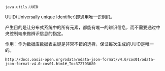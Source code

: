 `java.utils.UUID`

UUID(Universally unique Identifier)即通用唯一识别码。

产生目的是让分布式系统中的所有元素，都能有唯一的辨识信息，而不需要通过中央控制端来做辨识信息的指定。

作用：作为数据库数据表主键是非常不错的选择，保证每次生成的UUID是唯一的。

`http://docs.oasis-open.org/odata/odata-json-format/v4.0/cos01/odata-json-format-v4.0-cos01.html#_Toc372793080`

